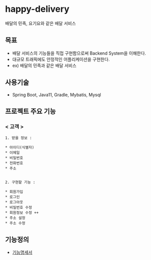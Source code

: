 # happy-delivery
배달의 민족, 요기요와 같은 배달 서비스


## 목표
* 배달 서비스의 기능들을 직접 구현함으로써 Backend System을 이해한다.
* 대규모 트래픽에도 안정적인 어플리케이션을 구현한다.
* ex) 배달의 민족과 같은 배달 서비스


## 사용기술
* Spring Boot, Java11, Gradle, Mybatis, Mysql


## 프로젝트 주요 기능

### < 고객 >

    1. 받을 정보 :

    * 아이디(식별자)
    * 이메일
    * 비밀번호
    * 전화번호
    * 주소


    2. 구현할 기능 :

    * 회원가입
    * 로그인
    * 로그아웃
    * 비밀번호 수정
    * 회원정보 수정 ++
    * 주소 설정
    * 주소 수정

## 기능정의
* [기능명세서](https://github.com/f-lab-edu/happy-delivery/wiki/기능-명세서)


